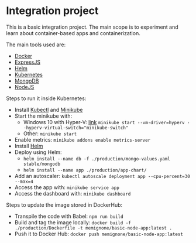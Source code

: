 # Integration project
This is a basic integration project. The main scope is to experiment and learn about container-based apps and containerization.

The main tools used are:
- [Docker](https://hub.docker.com/)
- [ExpressJS](https://expressjs.com/)
- [Helm](https://docs.helm.sh/)
- [Kubernetes](https://kubernetes.io/docs/)
- [MongoDB](https://docs.mongodb.com/)
- [NodeJS](https://nodejs.org/en/docs/)

Steps to run it inside Kubernetes:
- Install [Kubectl](https://kubernetes.io/docs/tasks/tools/install-kubectl/) and [Minikube](https://kubernetes.io/docs/tasks/tools/install-minikube/)
- Start the minikube with:
    - Windows 10 with Hyper-V: [link](https://medium.com/@JockDaRock/minikube-on-windows-10-with-hyper-v-6ef0f4dc158c) `minikube start --vm-driver=hyperv --hyperv-virtual-switch="minikube-switch"`
    - Other: `minikube start`
- Enable metrics: `minikube addons enable metrics-server`
- Install [Helm](https://docs.helm.sh/using_helm/#quickstart)
- Deploy using Helm:
    - `helm install --name db -f ./production/mongo-values.yaml stable/mongodb`
    - `helm install --name app ./production/app-chart/`
- Add an autoscaler: `kubectl autoscale deployment app --cpu-percent=30 --max=4`
- Access the app with: `minikube service app`
- Access the dashboard with: `minikube dashboard`

Steps to update the image stored in DockerHub:
- Transpile the code with Babel: `npm run build`
- Build and tag the image locally: `docker build -f ./production/Dockerfile -t memignone/basic-node-app:latest .`
- Push it to Docker Hub: `docker push memignone/basic-node-app:latest`
